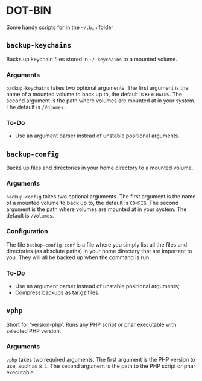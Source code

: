 # DOT-BIN

Some handy scripts for in the `~/.bin` folder

## `backup-keychains`

Backs up keychain files stored in `~/.keychains` to a mounted volume.

### Arguments
`backup-keychains` takes two optional arguments. The first argument is the name of a mounted volume to back up to, the default is `KEYCHAINS`. The second argument is the path where volumes are mounted at in your system. The default is `/Volumes`.

### To-Do
- Use an argument parser instead of unstable positional arguments.

## `backup-config`

Backs up files and directories in your home directory to a mounted volume.

### Arguments
`backup-config` takes two optional arguments. The first argument is the name of a mounted volume to back up to, the default is `CONFIG`. The second argument is the path where volumes are mounted at in your system. The default is `/Volumes`.

### Configuration
The file `backup-config.conf` is a file where you simply list all the files and directories (as absolute paths) in your home directory that are important to you. They will all be backed up when the command is run.

### To-Do
- Use an argument parser instead of unstable positional arguments;
- Compress backups as tar.gz files.

## `vphp`

Short for 'version-php'. Runs any PHP script or phar executable with selected PHP version.

### Arguments
`vphp` takes two required arguments. The first argument is the PHP version to use, such as `8.1`. The second argument is the path to the PHP script or phar executable.

